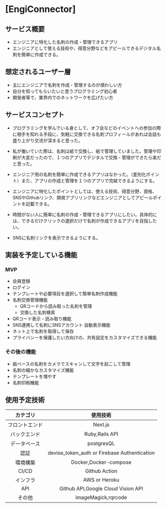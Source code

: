 # [EngiConnector]

## サービス概要
- エンジニアに特化した名刺の作成・管理できるアプリ
- エンジニアとして使える技術や、得意分野などをアピールできるデジタル名刺を簡単に作成できる。

## 想定されるユーザー層
- 主にエンジニアで名刺を作成・管理するのが煩わしい方
- 自分を知ってもらいたいと思うプログラミング初心者
- 開発者等で、業界内でのネットワークを広げたい方

## サービスコンセプト
- プログラミングを学んでいる身として、オフ会などのイベントへの参加の際に相手を知れる手段に、気軽に交換できる名刺プロフィールがあれば会話も盛り上がり交流が深まると思った。

- 私が働いていた際は、名刺は紙で交換し、紙で管理していました。管理や印刷が大変だったので、１つのアプリでデジタルで交換・管理ができたら楽だと思った。

- エンジニア用の名刺を簡単に作成できるアプリはなかった。（差別化ポイント）また、アプリの作成と管理を１つのアプリで完結できるようにする。

- エンジニアに特化したポイントとしては、使える技術、得意分野、資格、SNSやGithubリンク、開発アプリリンクなどエンジニアとしてアピールポイントを記載できる。
- 時間がない人に簡単に名刺の作成・管理できるアプリにしたい。具体的には、できるだけクリックの選択だけで名刺が作成できるアプリを目指したい。
- SNSに名刺リンクを表示できるようにする。


## 実装を予定している機能
### MVP
* 会員登録
* ログイン
* テンプレートや必要項目を選択して簡単名刺作成機能
* 名刺交換管理機能
  * QRコードから読み取った名刺を管理
  * 交換した名刺検索
* QRコード表示・読み取り機能
* SNS連携して名刺にSNSアカウント
自動表示機能
* ネット上で名刺を取得して保存
* プライバシーを保護したい方向けの、共有設定をカスタマイズできる機能

### その後の機能
* 紙ベースの名刺をカメラでスキャンして文字を起こして管理
* 名刺の細かなカスタマイズ機能
* テンプレートを増やす
* 名刺印刷機能

## 使用予定技術

|カテゴリ|使用技術|
|:---:|:---:|
|フロントエンド|Next.js|
|バックエンド|Ruby,Rails API|
|データベース|postgresQL|
|認証|devise_token_auth or Firebase Authentication|
|環境構築|Docker,Docker-compose|
|CI/CD|Github Action|
|インフラ|AWS or Heroku|
|API|Github API,Google Cloud Vision API|
|その他|imageMagick,rqrcode|


